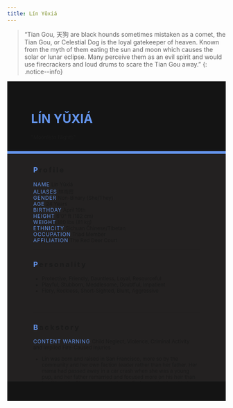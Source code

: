 ```yaml
---
title: Lín Yǔxiá
---
```


>  “Tian Gou, 天狗 are black hounds sometimes mistaken as a comet, the Tian Gou, or Celestial Dog is the loyal gatekeeper of heaven. Known from the myth of them eating the sun and moon which causes the solar or lunar eclipse. Many perceive them as an evil spirit and would use firecrackers and loud drums to scare the Tian Gou away.”
{: .notice--info}

<!---------
header names
----------->

<div class="row" style="background-color:#141414; padding-top:30px; padding-left: 55px; padding-right: 55px; padding-bottom: 25px">
    <h1 style="color:#6495ED">LÍN YǓXIÁ</h1>
    <small>"Moonless Nights"</small>
</div>
<div style="background-color:#6495ED;padding:3px;"></div>
<div class="row" style="background-color:#232121; padding-top:5px; padding-left: 60px; padding-right: 60px; padding-bottom: 20px; overflow:auto; max-height:500px">

<!---------
profile
----------->

<h3 class="font-weight: bold" style="letter-spacing:3px;">
    <span style="color:#6495ED;">P</span>rofile
</h3>

<small>
<span class="font-weight: bold" style="color:#6495ED;letter-spacing:1px;">NAME</span> &#09;&#09;
  Lín Yǔxiá<br>
<span class="font-weight: bold" style="color:#6495ED;letter-spacing:1px;">ALIASES</span> &#09;&#09;
  林雨霞<br>
<span class="font-weight: bold" style="color:#6495ED;letter-spacing:1px;">GENDER</span> &#09;&#09;
  Non-Binary (She/They)<br>
<span class="font-weight: bold" style="color:#6495ED;letter-spacing:1px;">AGE</span> &#09;&#09;
  24 Years<br>
<span class="font-weight: bold" style="color:#6495ED;letter-spacing:1px;">BIRTHDAY</span> &#09;&#09;
  April 19th<br>
<span class="font-weight: bold" style="color:#6495ED;letter-spacing:1px;">HEIGHT</span> &#09;&#09;
  6'0" ft (182 cm)<br>
<span class="font-weight: bold" style="color:#6495ED;letter-spacing:1px;">WEIGHT</span> &#09;&#09;
  180 lbs (81 kg)<br>
<span class="font-weight: bold" style="color:#6495ED;letter-spacing:1px;">ETHNICITY</span> &#09;&#09;
  Sichuan Chinese/Tibetan<br>
<span class="font-weight: bold" style="color:#6495ED;letter-spacing:1px;">OCCUPATION</span> &#09;&#09;
  Triad Member<br>
<span class="font-weight: bold" style="color:#6495ED;letter-spacing:1px;">AFFILIATION</span> &#09;&#09;
  The Red Deer Court<br>
</small>

<hr class="w-100 my-5" style="border-color:#e6d7c5;opacity:.2;">

<!---------
personality
----------->
<h3 class="font-weight: bold" style="letter-spacing:3px;">
    <span style="color:#6495ED;">P</span>ersonality
</h3>

<small>
<ul>
    <li>Protective, Friendly, Dauntless, Loyal, Resourceful</li>
    <li>Playful, Stubborn, Meddlesome, Doubtful, Impatient</li>
    <li>Fiery, Reckless, Short-Sighted, Blunt, Aggressive</li>
</ul>
</small>
<br>
<hr class="w-100 my-5" style="border-color:#e6d7c5;opacity:.2;">

<!---------
backstory
----------->
<h3 class="text-uppercase font-weight: bold" style="letter-spacing:3px;">
    <span style="color:#6495ED;">B</span>ackstory
</h3>

<small>

<p><span class="font-weight: bold" style="color:#6495ED;letter-spacing:1px;">CONTENT WARNING </span>Child Neglect, Violence, Criminal Activity and Implied Fire-Caused Injuries</p>

<ul>
    <li>Lin was born and raised in San Francisco, more so by the community and her own faction leader rather than her father. Her mama had passed away in a car crash when she was a young pup, and her father remarried and focused more on his heir than he did on Lin. She was nonetheless a lively pup that loved to bug and play with anyone who was willing to give her attention.</li>
    <li>However, as she grew older… Lin became more temperamental from clan business. Serving as an underling that would do anything Lady Shufen commands, many who defy the Red Deer Court would often find a growling hound at their doorstep. Lin was willing to do anything to prove her worth to the people around, while still finding solace to those around her that were willing to put up with the fiery hound.</li>
    <li>When the fight with her brother occurred, Lin was later reported missing as few witnesses would claim spotting the Tian Gou running away in the dead of night. Two years later, Lin would be called home by its elders and faction leader. Both to lead the crumbling clan and to serve the faction heir, which Lin reluctantly agreed if not for her adoptive brother's safety.</li>
</ul>
</small>
<br>
<hr class="w-100 my-5" style="border-color:#e6d7c5;opacity:.2;">


<!---------
trivia
----------->

<h3 class="text-uppercase font-weight: bold" style="letter-spacing:3px;">
    <span style="color:#6495ED;">A</span>bilities
</h3>

<small>
<ul>
    <li>INT: 2 [+1]</li>
    <li>WIT: 2 [+1]</li>
    <li>RES: 4 [+2]</li>
    <li>STR: 2 [+1]</li>
    <li>DEX: 4 [+2]</li>
    <li>STA: 3 [+1]</li>
    <li>CHA: 1 [+0]</li>
    <li>PRE: 3 [+1]</li>
    <li>COM: 3 [+1]</li>
</ul>

<span class="font-weight: bold" style="color:#6495ED;letter-spacing:1px;">BOONS</span><br> 
<ul>
    <li>Soul of the Night. She has sharper senses than the average human. Capable of seeing clearly in the dark as a hunter of the night, and is very sensitive to the sounds around her. She’s most likely to hear you before she would see you, whether it be from your footsteps, heartbeat or breathing.</li>
    <li>Dark Hound. Taking the form of the canine self, Yuxia can hide among Sleepers and blend herself in with the crowd when needed. Most will only sense that she is a normal hound unless they have supernatural senses to detect an Awakened.</li>
    <li>Tracker's Instinct. Scents and magic are seen as magical auras to Yuxia, each with their own appearance that she can smell, see and identify. Each Awakened and magical signature are unique to their user, thus she can easily identify allies from foes even under disguises and to track down the trails.</li>
</ul>

<span class="font-weight: bold" style="color:#6495ED;letter-spacing:1px;">BANES</span><br> 
<ul>
    <li>Scare the Shadows. Yuxia is extremely sensitive to loud noises due to her enhanced senses. She rolls with disadvantage on Composure and needs to meet a DC of 15, upon failure she feels extreme need to stay away from the source. </li>
    <li>Faithful Beast. When a rope-like object is tied around Yuxia's neck, she becomes immobilized for 4 turns and pacified indefinitely until the object is taken off. These objects include necklaces, ties, ribbons and collars. </li>
    <li>Insatiable Hunger. Yuxia needs magic as a source of sustenance just as much as she needs food and water. She needs to regularly eat magic to stay healthy and as extra flavors. If forcefully starved, Yuxia has disadvantage on all rolls and become physically weakened. </li>
</ul>

<span class="font-weight: bold" style="color:#6495ED;letter-spacing:1px;">PASSIVE</span><br> 
<ul>
    <li>Eclipe's Fangs. Yuxia may take a bite out of someone's soul to devour its magical essence. The target's magic will have d2 of their magical damage/effectiveness reduced. However, if Lin were to receive damage after eating, it will be nullified. </li>
</ul>

<span class="font-weight: bold" style="color:#6495ED;letter-spacing:1px;">PRIMARY</span><br> 
<ul>
    <li>Sidereal Blaze. Fiery magic that Yuxia controls in various forms. When attacked physically, it releases a 5ft burst of flames to everyone around her including allies dealing d2 damage. With the exception of targets whose bodies are made of non-flammable substances. </li>
    <li>Nebula's Maw. Yuxia conjures spiritual energy to form a ghostly hound-like jaw that becomes an extension of her, capable of trapping and injuring its targets. Targets must pass a Strength DC of 12 to break out. Yuxia may control whether it hurts its target or not. </li>
</ul>

<span class="font-weight: bold" style="color:#6495ED;letter-spacing:1px;">SUPPORITVE</span><br> 
<ul>
    <li>Guidance of Sirius. Shapeshifting into her werehound form, Yuxia can resist d2 damage from an attack every 2 turns. If the damage is persistent (such as poison or burning), it will continuously be lowered by the same amount and treated as the same attack.
</li>
</ul>
</small>

</div>
<div class="row" style="background-color:#141414; padding-top:20px; padding-left: 30px; padding-right: 30px; padding-bottom: 25px;">
    <div style="text-align: right; font-size: 16px"><a href="https://toyhou.se/11320894.-f2u-unity-v2"><i class="fa-solid fa-barcode"></i
  ></a></div>
</div>


